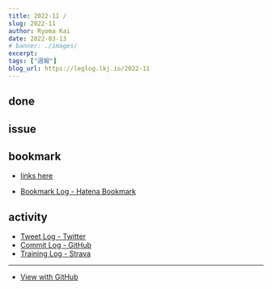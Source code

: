 ```yaml
---
title: 2022-11 / 
slug: 2022-11
author: Ryoma Kai
date: 2022-03-13
# banner: ./images/
excerpt: 
tags: ["週報"]
blog_url: https://leglog.lkj.io/2022-11
---
```


<!--greeting here-->

## done

### 

## issue

### 

## bookmark

- [links here]()


- [Bookmark Log - Hatena Bookmark](https://b.hatena.ne.jp/Ryo_K/bookmark)

## activity

<Tweet tweetLink="" />
<Instagram instagramId="" />
<YouTube youTubeId="" />

- [Tweet Log - Twitter](https://twitter.com/search?q=(from%3Alegnoh)%20until%3A2022-03-13%20since%3A2022-03-07%20-filter%3Areplies&src=typed_query)
- [Commit Log - GitHub](https://github.com/legnoh?tab=overview&from=2022-03-07&to=2022-03-13)
- [Training Log - Strava](https://www.strava.com/athletes/47349424/training/log)

----

- [View with GitHub](https://github.com/legnoh/leglog/blob/master/content/posts/202x/2022/11/index.md)

